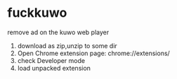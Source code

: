 fuckkuwo
========

remove ad on the kuwo web player
1.  download as zip,unzip to some dir
2.  Open Chrome extension page:   chrome://extensions/
3.  check Developer mode
4.  load unpacked extension 
